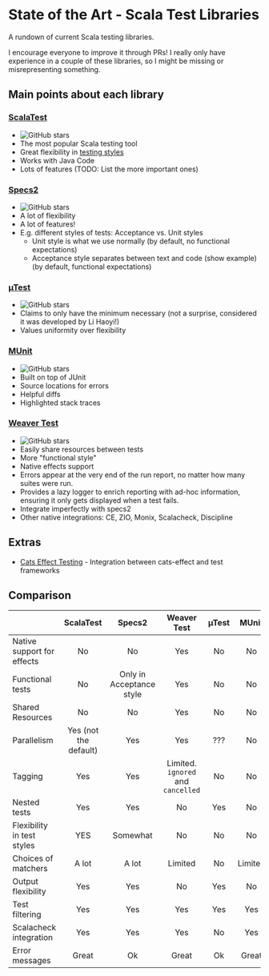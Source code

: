 # State of the Art - Scala Test Libraries

A rundown of current Scala testing libraries.

I encourage everyone to improve it through PRs! I really only have experience in a couple of these libraries, so I might be missing or misrepresenting something.

## Main points about each library


### [ScalaTest](https://github.com/scalatest/scalatest)
- ![GitHub stars](https://img.shields.io/github/stars/scalatest/scalatest)
- The most popular Scala testing tool
- Great flexibility in [testing styles](https://www.scalatest.org/user_guide/selecting_a_style)
- Works with Java Code
- Lots of features (TODO: List the more important ones)

### [Specs2](https://github.com/etorreborre/specs2)
- ![GitHub stars](https://img.shields.io/github/stars/etorreborre/specs2)
- A lot of flexibility
- A lot of features!
- E.g. different styles of tests: Acceptance vs. Unit styles
  - Unit style is what we use normally (by default, no functional expectations)
  - Acceptance style separates between text and code (show example) (by default, functional expectations)


### [µTest](https://github.com/com-lihaoyi/utest)
- ![GitHub stars](https://img.shields.io/github/stars/com-lihaoyi/utest)
- Claims to only have the minimum necessary (not a surprise, considered it was developed by Li Haoyi!)
- Values uniformity over flexibility

### [MUnit](https://github.com/scalameta/munit)
- ![GitHub stars](https://img.shields.io/github/stars/scalameta/munit)
- Built on top of JUnit
- Source locations for errors
- Helpful diffs
- Highlighted stack traces


### [Weaver Test](https://github.com/disneystreaming/weaver-test)
- ![GitHub stars](https://img.shields.io/github/stars/disneystreaming/weaver-test)
- Easily share resources between tests
- More "functional style"
- Native effects support
- Errors appear at the very end of the run report, no matter how many suites were run.
- Provides a lazy logger to enrich reporting with ad-hoc information, ensuring it only gets displayed when a test fails.
- Integrate imperfectly with specs2
- Other native integrations: CE, ZIO, Monix, Scalacheck, Discipline

## Extras
- [Cats Effect Testing](https://github.com/typelevel/cats-effect-testing) - Integration between cats-effect and test frameworks

## Comparison

|                            |       ScalaTest       |          Specs2          |            Weaver Test             | µTest |  MUnit  |
| -------------------------- | :-------------------: | :----------------------: | :--------------------------------: | :---: | :-----: |
| Native support for effects |          No           |            No            |                Yes                 |  No   |   No    |
| Functional tests           |          No           | Only in Acceptance style |                Yes                 |  No   |   No    |
| Shared Resources           |          No           |            No            |                Yes                 |  No   |   No    |
| Parallelism                | Yes (not the default) |           Yes            |                Yes                 |  ???  |   No    |
| Tagging                    |          Yes          |           Yes            | Limited. `ignored` and `cancelled` |  No   |   No    |
| Nested tests               |          Yes          |           Yes            |                 No                 |  Yes  |   No    |
| Flexibility in test styles |          YES          |         Somewhat         |                 No                 |  No   |   No    |
| Choices of matchers        |         A lot         |          A lot           |              Limited               |  No   | Limited |
| Output flexibility         |          Yes          |           Yes            |                 No                 |  Yes  |   No    |
| Test filtering             |          Yes          |           Yes            |                Yes                 |  Yes  |   Yes   |
| Scalacheck integration     |          Yes          |           Yes            |                Yes                 |  No   |   Yes   |
| Error messages             |         Great         |            Ok            |               Great                |  Ok   |  Great  |